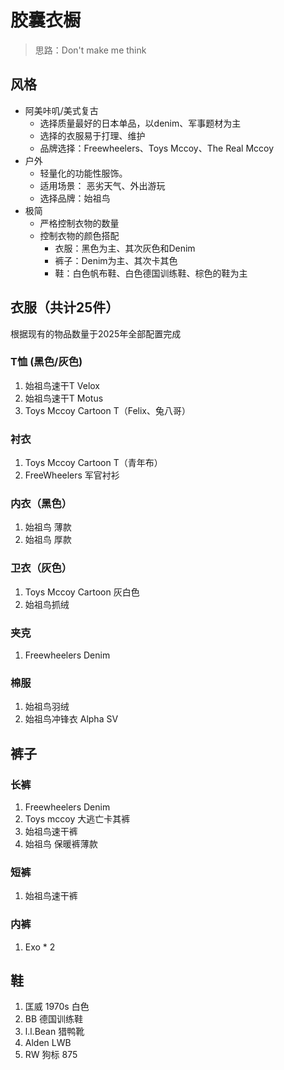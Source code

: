 # 胶囊衣橱

> 思路：Don't make me think



## 风格

- 阿美咔叽/美式复古
  - 选择质量最好的日本单品，以denim、军事题材为主
  - 选择的衣服易于打理、维护
  - 品牌选择：Freewheelers、Toys Mccoy、The Real Mccoy
- 户外
  - 轻量化的功能性服饰。
  - 适用场景： 恶劣天气、外出游玩
  - 选择品牌：始祖鸟
- 极简
  - 严格控制衣物的数量
  - 控制衣物的颜色搭配
    - 衣服：黑色为主、其次灰色和Denim
    - 裤子：Denim为主、其次卡其色
    - 鞋：白色帆布鞋、白色德国训练鞋、棕色的鞋为主



## 衣服（共计25件）

根据现有的物品数量于2025年全部配置完成

### T恤 (黑色/灰色)

1. 始祖鸟速干T Velox
2. 始祖鸟速干T Motus
3. Toys Mccoy Cartoon T（Felix、兔八哥）

### 衬衣

1. Toys Mccoy Cartoon T（青年布）
2. FreeWheelers 军官衬衫

### 内衣（黑色）

1. 始祖鸟 薄款
2. 始祖鸟 厚款

### 卫衣（灰色）

1. Toys Mccoy Cartoon 灰白色
2. 始祖鸟抓绒

### 夹克

1. Freewheelers Denim

### 棉服

1. 始祖鸟羽绒
2. 始祖鸟冲锋衣 Alpha SV

## 裤子

### 长裤

1. Freewheelers Denim
2. Toys mccoy 大逃亡卡其裤
3. 始祖鸟速干裤
4. 始祖鸟 保暖裤薄款

### 短裤

1. 始祖鸟速干裤

### 内裤

1. Exo * 2

## 鞋

1. 匡威 1970s 白色
2. BB 德国训练鞋
3. l.l.Bean 猎鸭靴
5. Alden LWB
6. RW 狗标 875
